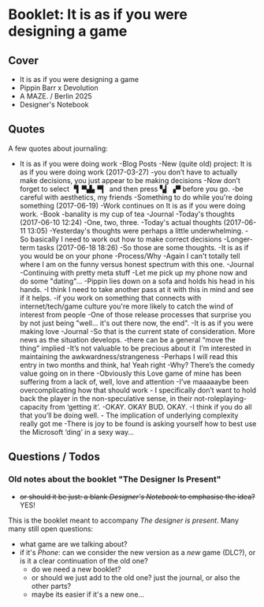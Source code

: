 # Booklet: It is as if you were designing a game

## Cover

- It is as if you were designing a game
- Pippin Barr x Devolution
- A MAZE. / Berlin 2025
- Designer's Notebook

## Quotes

A few quotes about journaling:

- It is as if you were doing work
    -Blog Posts
      -New (quite old) project: It is as if you were doing work (2017-03-27)
          -you don’t have to actually make decisions, you just appear to be making decisions
          -Now don’t forget to select ▝▍▀▟▖▀▎ and then press ▚▎▗▀ before you go.
          -be careful with aesthetics, my friends
        -Something to do while you're doing something (2017-06-19)
            -Work continues on It is as if you were doing work. 
    -Book
        -banality is my cup of tea
    -Journal
        -Today's thoughts (2017-06-10 12:24)
            -One, two, three.
        -Today's actual thoughts (2017-06-11 13:05)
            -Yesterday's thoughts were perhaps a little underwhelming.
            -So basically I need to work out how to make correct decisions
        -Longer-term tasks (2017-06-18 18:26)
            -So those are some thoughts.
-It is as if you would be on your phone
    -Process/Why
            -Again I can't totally tell where I am on the funny versus honest spectrum with this one.
    -Journal
            -Continuing with pretty meta stuff
            -Let me pick up my phone now and do some "dating"...
            -Pippin lies down on a sofa and holds his head in his hands.
            -I think I need to take another pass at it with this in mind and see if it helps.
            -if you work on something that connects with internet/tech/game culture you're more likely to catch the wind of interest from people
            -One of those release processes that surprise you by not just being "well... it's out there now, the end".
-It is as if you were making love
    -Journal
            -So that is the current state of consideration. More news as the situation develops.
            -there can be a general “move the thing” implied
            -It’s not valuable to be precious about it  I’m interested in maintaining the awkwardness/strangeness
            -Perhaps I will read this entry in two months and think, ha! Yeah right
            -Why? There’s the comedy value going on in there
            -Obviously this Love game of mine has been suffering from a lack of, well, love and attention
            -I’ve maaaaaybe been overcomplicating how that should work
            - I specifically don’t want to hold back the player in the non-speculative sense, in their not-roleplaying-capacity from ‘getting it’.
            -OKAY. OKAY BUD. OKAY.
            -I think if you do all that you’ll be doing well.
            - The implication of underlying complexity really got me
            -There is joy to be found is asking yourself how to best use the Microsoft ‘ding’ in a sexy way…

## Questions / Todos

### Old notes about the booklet "The Designer Is Present"

- ~~or should it be just: a blank *Designer's Notebook* to emphasise the idea?~~ YES!

This is the booklet meant to accompany *The designer is present*. Many many still open questions:

- what game are we talking about?
- if it's *Phone*: can we consider the new version as a _new_ game (DLC?), or is it a clear continuation of the old one?
    - do we need a new booklet?
    - or should we just add to the old one? just the journal, or also the other parts?
    - maybe its easier if it's a new one... 
